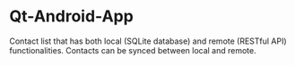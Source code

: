 # Qt-Android-App
Contact list that has both local (SQLite database) and remote (RESTful API) functionalities. Contacts can be synced between local and remote. 
